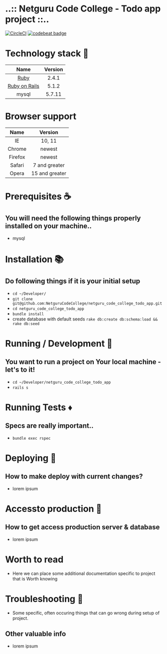 # ..:: Netguru Code College - Todo app project ::..

[![CircleCI](https://circleci.com/gh/NetguruCodeCollege/netguru_code_college_todo_app.svg?style=svg)](https://circleci.com/gh/NetguruCodeCollege/netguru_code_college_todo_app)
[![codebeat badge](https://codebeat.co/badges/1c0cc39e-d3f2-4918-b4d1-4b2bf945a107)](https://codebeat.co/projects/github-com-netgurucodecollege-netguru_code_college_todo_app-master)

# Technology stack :gem:

Name |  Version |
| :--: | :---: |
| [Ruby](https://www.ruby-lang.org) | 2.4.1 |
| [Ruby on Rails](http://www.rubyonrails.org/) | 5.1.2 |
| mysql | 5.7.11 |

# Browser support

Name |  Version |
| :--: | :---: |
| IE | 10, 11 |
| Chrome | newest |
| Firefox | newest |
| Safari | 7 and greater |
| Opera | 15 and greater |

# Prerequisites :coffee:

## You will need the following things properly installed on your machine..

* mysql

# Installation :books:

## Do following things if it is your initial setup

  * `cd ~/Developer/`
  * `git clone git@github.com:NetguruCodeCollege/netguru_code_college_todo_app.git`
  * `cd netguru_code_college_todo_app`
  * `bundle install`
  * create database with default seeds `rake db:create db:schema:load && rake db:seed`

# Running / Development :shoe:

## You want to run a project on Your local machine - let's to it!

  * `cd ~/Developer/netguru_code_college_todo_app`
  * `rails s`

# Running Tests :diamonds:

## Specs are really important..

  * `bundle exec rspec`

# Deploying :bullettrain_side:

## How to make deploy with current changes?

  * lorem ipsum

# Accessto production :bullettrain_side:

## How to get access production server & database

  * lorem ipsum

# Worth to read

  * Here we can place some additional documentation specific to project that is Worth
    knowing


# Troubleshooting :handbag:

  * Some specific, often occuring things that can go wrong during setup of project.

## Other valuable info

  * lorem ipsum

